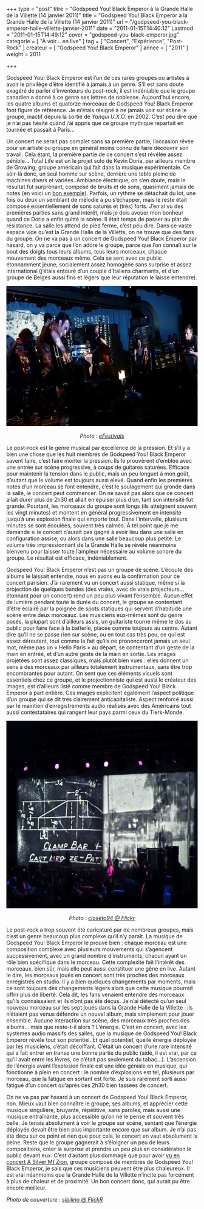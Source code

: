 +++
type = "post"
titre = "Godspeed You! Black Emperor à la Grande Halle de la Villette (14 janvier 2011)"
title = "Godspeed You! Black Emperor à la Grande Halle de la Villette (14 janvier 2011)"
url = "/godpseed-you-black-emperor-halle-villette-janvier-2011"
date = "2011-01-15T14:40:12"
Lastmod = "2011-01-15T14:49:12"
cover = "godspeed-you-black-emperor.jpg"
categorie = [ "À voir… en live" ]
tag = [ "Concert", "Expérience", "Post-Rock" ]
createur = [ "Godspeed You! Black Emperor" ]
annee = [ "2011" ]
weight = 2011

+++

<p>Godspeed You! Black Emperor est l&rsquo;un de ces rares groupes ou artistes à avoir le privilège d&rsquo;être identifié à jamais à un genre. S&rsquo;il est sans doute exagéré de parler d&rsquo;inventeurs du post-rock, il est indéniable que le groupe canadien a donné à ce genre ses lettres de noblesse. Aujourd&rsquo;hui encore, les quatre albums et quatorze morceaux de Godspeed You! Black Emperor font figure de référence. Je m&rsquo;étais résigné à ne jamais voir sur scène le groupe, inactif depuis la sortie de <em>Yanqui U.X.O.</em> en 2002. C&rsquo;est peu dire que je n&rsquo;ai pas hésité quand j&rsquo;ai appris que ce groupe mythique repartait en tournée et passait à Paris…</p>
<p>Un concert ne serait pas complet sans sa première partie, l&rsquo;occasion rêvée pour un artiste ou groupe en général moins connu de faire découvrir son travail. Cela étant, la première partie de ce concert s&rsquo;est révélée assez pénible… Total Life est un le projet solo de Kevin Doria, par ailleurs membre de Growing, groupe américain qui fait dans la musique expérimentale. Ce soir-là donc, un seul homme sur scène, derrière une table pleine de machines divers et variées. Ambiance électrique, on s&rsquo;en doute, mais le résultat fut surprenant, composé de bruits et de sons, quasiment jamais de notes (en voici un <a href="http://www.lastfm.fr/music/Total+Life/+videos/+1-3Ue5LcVEqrc">bon exemple</a>). Parfois, un rythme se détachait du lot, une fois ou deux un semblant de mélodie à pu s&rsquo;échapper, mais le reste était composé essentiellement de sons saturés et (très) forts. J&rsquo;en ai vu des premières parties sans grand intérêt, mais je dois avouer mon bonheur quand ce Doria a enfin quitté la scène. Il était temps de passer au plat de résistance. La salle les attend de pied ferme, c&rsquo;est peu dire. Dans ce vaste espace vide qu&rsquo;est la Grande Halle de la Villette, on ne trouve que des fans du groupe. On ne va pas à un concert de Godspeed You! Black Emperor par hasard, on y va parce que l&rsquo;on adore le groupe, parce que l&rsquo;on connaît sur le bout des doigts tous leurs albums, tous leurs morceaux, chaque mouvement des morceaux même. Cela se sent avec ce public étonnamment jeune, socialement assez homogène sans surprise et assez international (j&rsquo;étais entouré d&rsquo;un couple d&rsquo;Italiens charmants, et d&rsquo;un groupe de Belges aussi fins et légers que leur réputation le laisse entendre).</p>
<p style="text-align: center;"><img class="size-medium wp-image-4551 aligncenter" title="godspeed-you-black-emperor-live" src="godspeed-you-black-emperor-live-690x368.jpg" alt="" width="690" height="368" /></p>
<p style="text-align: center;"><em>Photo : <a href="http://www.efestivals.co.uk/festivals/alltomorrowsparties/2010wk3/photos-GodspeedYouBlackEmperor-ATP-NBC2010-JMW.shtml">eFestivals</a></em></p>
<p>Le post-rock est le genre musical par excellence de la pression. Et s&rsquo;il y a bien une chose que les huit membres de Godspeed You! Black Emperor savent faire, c&rsquo;est faire monter la pression. Ils le prouvèrent d&rsquo;emblée avec une entrée sur scène progressive, à coups de guitares saturées. Efficace pour maintenir la tension dans le public, mais un peu longuet à mon goût, d&rsquo;autant que le volume est toujours aussi élevé. Quand enfin les premières notes d&rsquo;un morceau se font entendre, c&rsquo;est le soulagement qui gronde dans la salle, le concert peut commencer. On ne savait pas alors que ce concert allait durer plus de 2h30 et allait en épuiser plus d&rsquo;un, tant son intensité fut grande. Pourtant, les morceaux du groupe sont longs (ils atteignent souvent les vingt minutes) et montent en général progressivement en intensité jusqu&rsquo;à une explosion finale qui emporte tout. Dans l&rsquo;intervalle, plusieurs minutes se sont écoulées, souvent très calmes. À tel point que je me demande si le concert n&rsquo;aurait pas gagné à avoir lieu dans une salle en configuration assise, ou alors dans une salle beaucoup plus petite. Le volume très impressionnant de la Grande Halle se révèle néanmoins bienvenu pour laisser toute l&rsquo;ampleur nécessaire au volume sonore du groupe. Le résultat est efficace, indéniablement.</p>
<p>Godspeed You! Black Emperor n&rsquo;est pas un groupe de scène. L&rsquo;écoute des albums le laissait entendre, nous en avons eu la confirmation pour ce concert parisien. J&rsquo;ai rarement vu un concert aussi statique, même si la projection de quelques bandes (des vraies, avec de vrais projecteurs… étonnant pour un concert) rend un peu plus vivant l&rsquo;ensemble. Aucun effet de lumière pendant toute la durée du concert, le groupe se contentant d&rsquo;être éclairé par la poignée de spots statiques qui servent d&rsquo;habitude une scène entre deux morceaux. Les musiciens eux-mêmes sont du genre posés, la plupart sont d&rsquo;ailleurs assis, un guitariste tourne même le dos au public pour faire face à la batterie, placée comme toujours au centre. Autant dire qu&rsquo;il ne se passe rien sur scène, ou en tout cas très peu, ce qui est assez déroutant, tout comme le fait qu&rsquo;ils ne prononceront jamais un seul mot, même pas un &laquo;&nbsp;Hello Paris&nbsp;&raquo; au départ, se contentant d&rsquo;un geste de la main en entrée, et d&rsquo;un autre geste de la main en sortie. Les images projetées sont assez classiques, mais plutôt bien vues : elles donnent un sens à des morceaux par ailleurs totalement instrumentaux, sans être trop encombrantes pour autant. On sent que ces éléments visuels sont essentiels chez ce groupe, et le projectionniste qui est aussi le créateur des images, est d&rsquo;ailleurs listé comme membre de Godspeed You! Black Emperor à part entière. Ces images explicitent également l&rsquo;aspect politique d&rsquo;un groupe qui se dit très clairement anticapitaliste. Aspect renforcé aussi par le maintien d&rsquo;enregistrements audio réalisés avec des Américains tout aussi contestataires qui rangent leur pays parmi ceux du Tiers-Monde.</p>
<p style="text-align: center;"><img class="size-medium wp-image-4549 aligncenter" title="gybe-concert-paris-2011" src="gybe-concert-paris-2011-690x492.jpg" alt="" width="690" height="492" /></p>
<p style="text-align: center;"><em>Photo : <a href="http://www.flickr.com/photos/closeto94/5259963339/">closeto94 @ Flickr</a></em></p>
<p>Le post-rock a trop souvent été caricaturé par de nombreux groupes, mais c&rsquo;est un genre beaucoup plus complexe qu&rsquo;il n&rsquo;y paraît. La musique de Godspeed You! Black Emperor le prouve bien : chaque morceau est une composition complexe avec plusieurs mouvements qui s&rsquo;agencent successivement, avec un grand nombre d&rsquo;instruments, chacun ayant un rôle bien spécifique dans le morceau. Cette complexité fait l&rsquo;intérêt des morceaux, bien sûr, mais elle peut aussi constituer une gêne en live. Autant le dire, les morceaux joués en concert sont très proches des morceaux enregistrés en studio. Il y a bien quelques changements par moments, mais ce sont toujours des changements légers alors que cette musique pourrait offrir plus de liberté. Cela dit, les fans venaient entendre des morceaux qu&rsquo;ils connaissaient et ils n&rsquo;ont pas été déçus. Je n&rsquo;ai détecté qu&rsquo;un seul nouveau morceau sur les sept joués dans la Grande Halle de la Villette : ils n&rsquo;étaient pas venus défendre un nouvel album, mais simplement pour jouer ensemble. Aucune interaction sur scène, des morceaux très proches des albums… mais que reste-t-il alors ? L&rsquo;énergie. C&rsquo;est en concert, avec les systèmes audio massifs des salles, que la musique de Godspeed You! Black Emperor révèle tout son potentiel. Et quel potentiel, quelle énergie déployée par les musiciens, c&rsquo;était décoiffant. C&rsquo;était un concert d&rsquo;une rare intensité qui a fait entrer en transe une bonne partie du public (aidé, il est vrai, par ce qu&rsquo;il avait entre les lèvres, ce n&rsquo;était pas seulement du tabac…). L&rsquo;ascension de l&rsquo;énergie avant l&rsquo;explosion finale est une idée géniale en musique, qui fonctionne à plein en concert : le nombre d&rsquo;explosions est tel, plusieurs par morceau, que la fatigue en sortant est forte. Je suis rarement sorti aussi fatigué d&rsquo;un concert qu&rsquo;après ces 2h30 bien tassées de concert.</p>
<p>On ne va pas par hasard à un concert de Godspeed You! Black Emperor, non. Mieux vaut bien connaître le groupe, ses albums, et apprécier cette musique singulière, bruyante, répétitive, sans paroles, mais aussi une musique entraînante, plus accessible qu&rsquo;on ne le pense et souvent très belle. Je tenais absolument à voir le groupe sur scène, sentant que l&rsquo;énergie déployée devait être bien plus importante encore que sur album. Je n&rsquo;ai pas été déçu sur ce point et rien que pour cela, le concert en vaut absolument la peine. Reste que le groupe gagnerait à s&rsquo;éloigner un peu de leurs compositions, créer la surprise et prendre un peu plus en considération le public devant eux. C&rsquo;est d&rsquo;autant plus dommage que pour avoir <a href="/2010/04/01/three-silver-mt-zion-alhambra-mars-2010/">vu en concert A Silver Mt Zion</a>, groupe composé de membres de Godspeed You! Black Emperor, je sais que ces musiciens peuvent être plus chaleureux. Il est vrai néanmoins que la Grande Halle de la Villette n&rsquo;incite pas forcément à plus de chaleur et de proximité. Un bon concert donc, qui aurait pu être encore meilleur.</p>
<p>
<p><em>Photo de couverture : <a href="http://www.flickr.com/photos/sibilino/5244720047/" target="_blank">sibilino @ FlickR</a></em></p>

